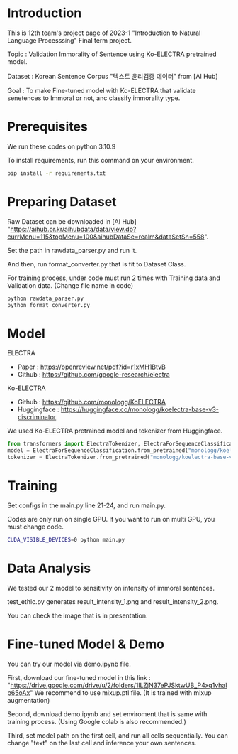 # Introduction
This is 12th team's project page of 2023-1 "Introduction to Natural Language Processsing" Final term project.

Topic : Validation Immorality of Sentence using Ko-ELECTRA pretrained model.

Dataset : Korean Sentence Corpus "텍스트 윤리검증 데이터" from [AI Hub] 

Goal : To make Fine-tuned model with Ko-ELECTRA that validate senetences to Immoral or not, anc classify immorality type.

# Prerequisites
We run these codes on python 3.10.9

To install requirements, run this command on your environment.
```bash
pip install -r requirements.txt
```

# Preparing Dataset
Raw Dataset can be downloaded in [AI Hub] "https://aihub.or.kr/aihubdata/data/view.do?currMenu=115&topMenu=100&aihubDataSe=realm&dataSetSn=558".

Set the path in rawdata_parser.py and run it.

And then, run format_converter.py that is fit to Dataset Class.

For training process, under code must run 2 times with Training data and Validation data. (Change file name in code)
```bash
python rawdata_parser.py
python format_converter.py
```

# Model
ELECTRA
- Paper : https://openreview.net/pdf?id=r1xMH1BtvB
- Github : https://github.com/google-research/electra

Ko-ELECTRA
- Github : https://github.com/monologg/KoELECTRA
- Huggingface : https://huggingface.co/monologg/koelectra-base-v3-discriminator

We used Ko-ELECTRA pretrained model and tokenizer from Huggingface.

```python
from transformers import ElectraTokenizer, ElectraForSequenceClassification
model = ElectraForSequenceClassification.from_pretrained("monologg/koelectra-base-v3-discriminator", num_labels=8)
tokenizer = ElectraTokenizer.from_pretrained("monologg/koelectra-base-v3-discriminator")
```

# Training
Set configs in the main.py line 21-24, and run main.py.

Codes are only run on single GPU. If you want to run on multi GPU, you must change code.

```bash
CUDA_VISIBLE_DEVICES=0 python main.py
```

# Data Analysis
We tested our 2 model to sensitivity on intensity of immoral sentences.

test_ethic.py generates result_intensity_1.png and result_intensity_2.png.

You can check the image that is in presentation.

# Fine-tuned Model & Demo
You can try our model via demo.ipynb file.

First, download our fine-tuned model in this link : "https://drive.google.com/drive/u/2/folders/1lLZjN37ePJSktwUB_P4xq1vhalp65oAx"
We recommend to use mixup.ptl file. (It is trained with mixup augmentation)

Second, download demo.ipynb and set enviroment that is same with training process. (Using Google colab is also recommended.)

Third, set model path on the first cell, and run all cells sequentially. You can change "text" on the last cell and inference your own sentences.
